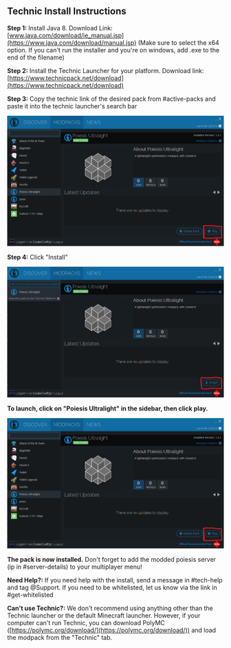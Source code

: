 ## Technic Install Instructions

**Step 1:** Install Java 8. Download Link: [www.java.com/download/ie_manual.jsp](https://www.java.com/download/manual.jsp)
(Make sure to select the x64 option. If you can't run the installer and you're on windows, add .exe to the end of the filename)

**Step 2:** Install the Technic Launcher for your platform. Download link: [https://www.technicpack.net/download](https://www.technicpack.net/download) 

**Step 3:** Copy the technic link of the desired pack from #active-packs and paste it into the technic launcher's search bar 

![Where is the search bar?](/assets/technic-install-3.png)

**Step 4:** Click "Install" 

![Where is the install button?](/assets/technic-install-2.png)

**To launch, click on "Poiesis Ultralight" in the sidebar, then click play.** 

![Where is the play button?](/assets/technic-install-3.png)


**The pack is now installed.** Don't forget to add the modded poiesis server (ip in #server-details) to your multiplayer menu!

**Need Help?:** If you need help with the install, send a message in #tech-help and tag @Support. If you need to be whitelisted, let us know via the link in #get-whitelisted

**Can't use Technic?:** We don't recommend using anything other than the Technic launcher or the default Minecraft launcher. However, if your computer can't run Technic, you can download PolyMC ([https://polymc.org/download/](https://polymc.org/download/)) and load the modpack from the "Technic" tab.
